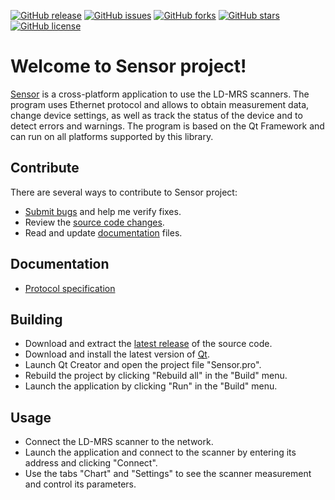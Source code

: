 [![GitHub release](https://img.shields.io/github/release/Grandbrain/Sensor.svg)](https://github.com/Grandbrain/Sensor/releases)
[![GitHub issues](https://img.shields.io/github/issues/Grandbrain/Sensor.svg)](https://github.com/Grandbrain/Sensor/issues)
[![GitHub forks](https://img.shields.io/github/forks/Grandbrain/Sensor.svg)](https://github.com/Grandbrain/Sensor/network/members)
[![GitHub stars](https://img.shields.io/github/stars/Grandbrain/Sensor.svg)](https://github.com/Grandbrain/Sensor/stargazers)
[![GitHub license](https://img.shields.io/github/license/Grandbrain/Sensor.svg)](https://github.com/Grandbrain/Sensor/blob/master/LICENSE)

# Welcome to Sensor project!

[Sensor](https://github.com/Grandbrain/Sensor) is a cross-platform application to use the LD-MRS scanners. The program uses Ethernet protocol and allows to obtain measurement data, change device settings, as well as track the status of the device and to detect errors and warnings. The program is based on the Qt Framework and can run on all platforms supported by this library.


## Contribute

There are several ways to contribute to Sensor project:
* [Submit bugs](https://github.com/Grandbrain/Sensor/issues) and help me verify fixes.
* Review the [source code changes](https://github.com/Grandbrain/Sensor/pulls).
* Read and update [documentation](https://github.com/Grandbrain/Sensor/tree/master/Docs) files.


## Documentation

*  [Protocol specification](https://github.com/Grandbrain/Sensor/blob/master/Docs/Protocol(en).pdf)


## Building

*  Download and extract the [latest release](https://github.com/Grandbrain/Sensor/releases) of the source code.
*  Download and install the latest version of [Qt](https://www.qt.io/download).
*  Launch Qt Creator and open the project file "Sensor.pro".
*  Rebuild the project by clicking "Rebuild all" in the "Build" menu.
*  Launch the application by clicking "Run" in the "Build" menu.


## Usage

* Connect the LD-MRS scanner to the network.
* Launch the application and connect to the scanner by entering its address and clicking "Connect".
* Use the tabs "Chart" and "Settings" to see the scanner measurement and control its parameters.
